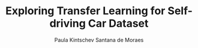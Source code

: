 ---
paperId: 46
author: Paula Kintschev Santana de Moraes
publicationauthor: Santana de Moraes, P. K.
title: Exploring Transfer Learning for Self-driving Car Dataset
pdf: Poster_Paula_Santa.pdf
poster: --
alt: --
type: Poster
topic: Machine Learning Applications
link: --
conference: neurips
year: 2018
tags: neurips-2018
location: Montreal, Canada
---